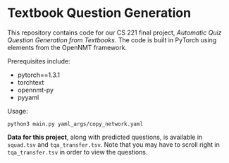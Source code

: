 # Textbook Question Generation

This repository contains code for our CS 221 final project, *Automatic Quiz Question Generation from Textbooks*.  The code is built in PyTorch using elements from the OpenNMT framework.

Prerequisites include:
- pytorch==1.3.1
- torchtext
- opennmt-py
- pyyaml

Usage:

    python3 main.py yaml_args/copy_network.yaml

**Data for this project**, along with predicted questions, is available in `squad.tsv` and `tqa_transfer.tsv`.  Note that you may have to scroll right in `tqa_transfer.tsv` in order to view the questions.
